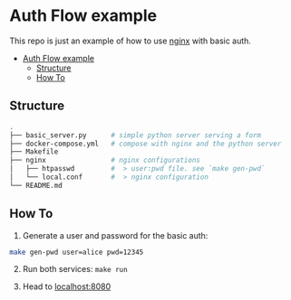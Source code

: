 # Auth Flow example


This repo is just an example of how to use [nginx](https://nginx.org/en/) with basic auth.


<!--ts-->
   * [Auth Flow example](#auth-flow-example)
      * [Structure](#structure)
      * [How To](#how-to)

<!-- Added by: jose, at: jue 26 ene 2023 18:09:47 CET -->

<!--te-->

## Structure

```bash
.
├── basic_server.py      # simple python server serving a form
├── docker-compose.yml   # compose with nginx and the python server
├── Makefile
├── nginx                # nginx configurations
│   ├── htpasswd         #  > user:pwd file. see `make gen-pwd`
│   └── local.conf       #  > nginx configuration
└── README.md
```

## How To

1. Generate a user and password for the basic auth:

```bash
make gen-pwd user=alice pwd=12345
```

2. Run both services: `make run`

3. Head to [localhost:8080](http://localhost:8080)
